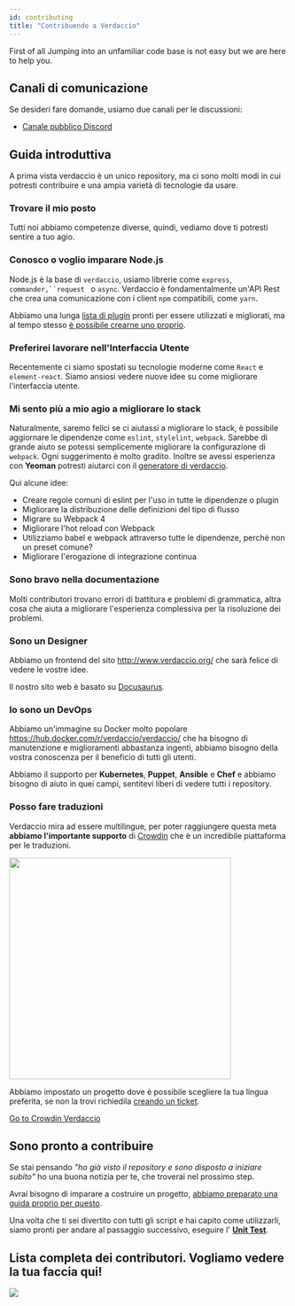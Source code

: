```yaml
---
id: contributing
title: "Contribuendo a Verdaccio"
---
```

First of all Jumping into an unfamiliar code base is not easy but we are here to help you.

## Canali di comunicazione

Se desideri fare domande, usiamo due canali per le discussioni:

* [Canale pubblico Discord](http://chat.verdaccio.org/)

## Guida introduttiva

A prima vista verdaccio è un unico repository, ma ci sono molti modi in cui potresti contribuire e una ampia varietà di tecnologie da usare.

### Trovare il mio posto

Tutti noi abbiamo competenze diverse, quindi, vediamo dove ti potresti sentire a tuo agio.

### Conosco o voglio imparare Node.js

Node.js è la base di `verdaccio`, usiamo librerie come `express`, `commander,``request ` o `async`. Verdaccio è fondamentalmente un'API Rest che crea una comunicazione con i client `npm` compatibili, come `yarn`.

Abbiamo una lunga [lista di plugin](plugins.md) pronti per essere utilizzati e migliorati, ma al tempo stesso [è possibile crearne uno proprio](dev-plugins.md).

### Preferirei lavorare nell'Interfaccia Utente

Recentemente ci siamo spostati su tecnologie moderne come `React` e `element-react`. Siamo ansiosi vedere nuove idee su come migliorare l'interfaccia utente.

### Mi sento più a mio agio a migliorare lo stack

Naturalmente, saremo felici se ci aiutassi a migliorare lo stack, è possibile aggiornare le dipendenze come `eslint`, `stylelint`, `webpack`. Sarebbe di grande aiuto se potessi semplicemente migliorare la configurazione di `webpack`. Ogni suggerimento è molto gradito. Inoltre se avessi esperienza con **Yeoman** potresti aiutarci con il [generatore di verdaccio](https://github.com/verdaccio/generator-verdaccio-plugin).

Qui alcune idee:

* Creare regole comuni di eslint per l'uso in tutte le dipendenze o plugin
* Migliorare la distribuzione delle definizioni del tipo di flusso
* Migrare su Webpack 4
* Migliorare l'hot reload con Webpack
* Utilizziamo babel e webpack attraverso tutte le dipendenze, perché non un preset comune?
* Migliorare l'erogazione di integrazione continua

### Sono bravo nella documentazione

Molti contributori trovano errori di battitura e problemi di grammatica, altra cosa che aiuta a migliorare l'esperienza complessiva per la risoluzione dei problemi.

### Sono un Designer

Abbiamo un frontend del sito <http://www.verdaccio.org/> che sarà felice di vedere le vostre idee.

Il nostro sito web è basato su [Docusaurus](https://docusaurus.io/).

### Io sono un DevOps

Abbiamo un'immagine su Docker molto popolare <https://hub.docker.com/r/verdaccio/verdaccio/> che ha bisogno di manutenzione e miglioramenti abbastanza ingenti, abbiamo bisogno della vostra conoscenza per il beneficio di tutti gli utenti.

Abbiamo il supporto per **Kubernetes**, **Puppet**, **Ansible** e **Chef** e abbiamo bisogno di aiuto in quei campi, sentitevi liberi di vedere tutti i repository.

### Posso fare traduzioni

Verdaccio mira ad essere multilingue, per poter raggiungere questa meta **abbiamo l'importante supporto** di [Crowdin](https://crowdin.com) che è un incredibile piattaforma per le traduzioni.

<img src="https://d3n8a8pro7vhmx.cloudfront.net/uridu/pages/144/attachments/original/1485948891/Crowdin.png" width="400px" />

Abbiamo impostato un progetto dove è possibile scegliere la tua lingua preferita, se non la trovi richiedila [creando un ticket](https://github.com/verdaccio/verdaccio/issues/new).

[Go to Crowdin Verdaccio](https://crowdin.com/project/verdaccio)

## Sono pronto a contribuire

Se stai pensando *"ho già visto il repository[](repositories.md) e sono disposto a iniziare subito"* ho una buona notizia per te, che troverai nel prossimo step.

Avrai bisogno di imparare a costruire un progetto, [abbiamo preparato una guida proprio per questo](build.md).

Una volta che ti sei divertito con tutti gli script e hai capito come utilizzarli, siamo pronti per andare al passaggio successivo, eseguire l' [**Unit Test**](test.md).

## Lista completa dei contributori. Vogliamo vedere la tua faccia qui!

<a href="graphs/contributors"><img src="https://opencollective.com/verdaccio/contributors.svg?width=890&button=false" /></a>
